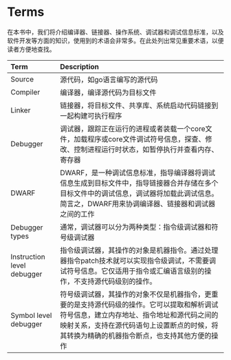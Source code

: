 # Terms

在本书中，我们将介绍编译器、链接器、操作系统、调试器和调试信息标准，以及软件开发等方面的知识，使用到的术语会非常多。在此处列出常见重要术语，以便读者方便地查找。

| **Term**                   | **Description**                                              |
| :------------------------- | :----------------------------------------------------------- |
| Source                     | 源代码，如go语言编写的源代码                                 |
| Compiler                   | 编译器，编译源代码为目标文件                                 |
| Linker                     | 链接器，将目标文件、共享库、系统启动代码链接到一起构建可执行程序 |
| Debugger                   | 调试器，跟踪正在运行的进程或者装载一个core文件，加载程序或core文件调试符号信息，探查、修改、控制进程运行时状态，如暂停执行并查看内存、寄存器 |
| DWARF                      | DWARF，是一种调试信息标准，指导编译器将调试信息生成到目标文件中，指导链接器合并存储在多个目标文件中的调试信息，调试器将加载此调试信息。简言之，DWARF用来协调编译器、链接器和调试器之间的工作 |
| Debugger types             | 通常，调试器可以分为两种类型：指令级调试器和符号级调试器     |
| Instruction level debugger | 指令级调试器，其操作的对象是机器指令。通过处理器指令patch技术就可以实现指令级调试，不需要调试符号信息。它仅适用于指令或汇编语言级别的操作，不支持源代码级别的操作。 |
| Symbol level debugger      | 符号级调试器，其操作的对象不仅是机器指令，更重要的是支持源代码级的操作。它可以提取和解析调试符号信息，建立内存地址、指令地址和源代码之间的映射关系，支持在源代码语句上设置断点的时候，将其转换为精确的机器指令断点，也支持其他方便的操作 |
